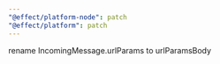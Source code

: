```yaml
---
"@effect/platform-node": patch
"@effect/platform": patch
---
```


rename IncomingMessage.urlParams to urlParamsBody
